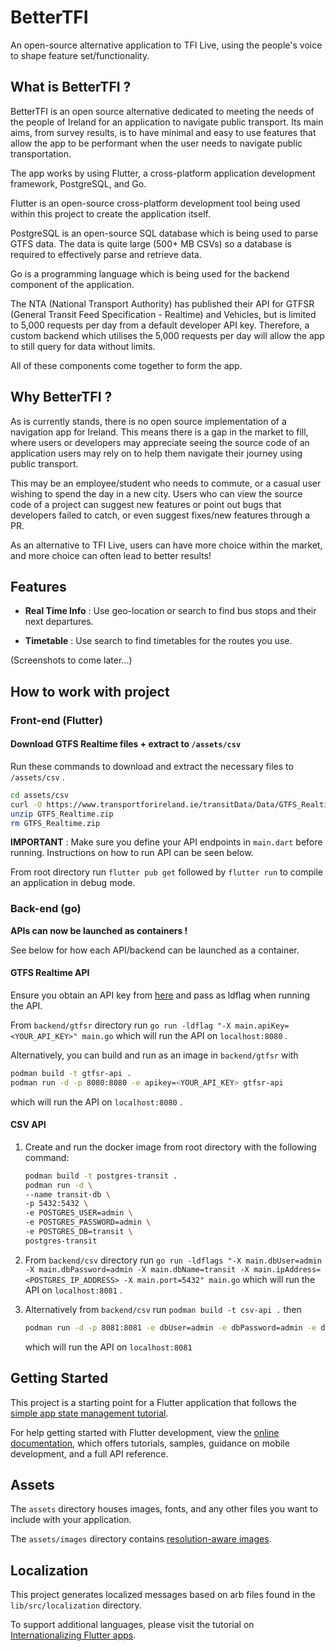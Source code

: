 # BetterTFI

An open-source alternative application to TFI Live, using the people's voice to shape feature set/functionality.

## What is BetterTFI ?

BetterTFI is an open source alternative dedicated to meeting the needs of the people of Ireland for an application to navigate public transport. Its main aims, from survey results, is to have minimal and easy to use features that allow the app to be performant when the user needs to navigate public transportation. 

The app works by using Flutter, a cross-platform application development framework, PostgreSQL, and Go.

Flutter is an open-source cross-platform development tool being used within this project to create the application itself. 

PostgreSQL is an open-source SQL database which is being used to parse GTFS data. The data is quite large (500+ MB CSVs) so a database is required to effectively parse and retrieve data.

Go is a programming language which is being used for the backend component of the application. 

The NTA (National Transport Authority) has published their API for GTFSR (General Transit Feed Specification - Realtime) and Vehicles, but is limited to 5,000 requests per day from a default developer API key. Therefore, a custom backend which utilises the 5,000 requests per day will allow the app to still query for data without limits.

All of these components come together to form the app.

## Why BetterTFI ?

As is currently stands, there is no open source implementation of a navigation app for Ireland. This means there is a gap in the market to fill, where users or developers may appreciate seeing the source code of an application users may rely on to help them navigate their journey using public transport. 

This may be an employee/student who needs to commute, or a casual user wishing to spend the day in a new city. Users who can view the source code of a project can suggest new features or point out bugs that developers failed to catch, or even suggest fixes/new features through a PR.

As an alternative to TFI Live, users can have more choice within the market, and more choice can often lead to better results! 

## Features
 + **Real Time Info** : Use geo-location or search to find bus stops and their next departures.
 
 + **Timetable** : Use search to find timetables for the routes you use.

 (Screenshots to come later...)

## How to work with project

### Front-end (Flutter)

#### Download GTFS Realtime files + extract to `/assets/csv`

Run these commands to download and extract the necessary files to `/assets/csv` . 

```bash
cd assets/csv
curl -O https://www.transportforireland.ie/transitData/Data/GTFS_Realtime.zip
unzip GTFS_Realtime.zip
rm GTFS_Realtime.zip
```

**IMPORTANT** : Make sure you define your API endpoints in `main.dart` before running. Instructions on how to run API can be seen below. 
 
From root directory run `flutter pub get` followed by `flutter run` to compile an application in debug mode.

### Back-end (go)

**APIs can now be launched as containers !**

See below for how each API/backend can be launched as a container. 

#### GTFS Realtime API

Ensure you obtain an API key from [here](https://developer.nationaltransport.ie/api-details#api=gtfsr&operation=gtfsr-v2) and pass as ldflag when running the API.  

From `backend/gtfsr` directory run `go run -ldflag "-X main.apiKey=<YOUR_API_KEY>" main.go` which will run the API on `localhost:8080` . 

Alternatively, you can build and run as an image in `backend/gtfsr` with

```bash
podman build -t gtfsr-api .
podman run -d -p 8080:8080 -e apikey=<YOUR_API_KEY> gtfsr-api
```

which will run the API on `localhost:8080` . 

#### CSV API

1. Create and run the docker image from root directory with the following command:

    ```bash
    podman build -t postgres-transit .
    podman run -d \
    --name transit-db \
    -p 5432:5432 \
    -e POSTGRES_USER=admin \
    -e POSTGRES_PASSWORD=admin \
    -e POSTGRES_DB=transit \
    postgres-transit
    ```

2. From `backend/csv` directory run `go run -ldflags "-X main.dbUser=admin -X main.dbPassword=admin -X main.dbName=transit -X main.ipAddress=<POSTGRES_IP_ADDRESS> -X main.port=5432" main.go` which will run the API on `localhost:8081` . 

3. Alternatively from `backend/csv` run `podman build -t csv-api .` then 
    
    ```bash
    podman run -d -p 8081:8081 -e dbUser=admin -e dbPassword=admin -e dbName=transit -e ipAddress=<POSTGRES_IP_ADDRESS> -e port=5432 csv-api
    ```

    which will run the API on `localhost:8081`
## Getting Started

This project is a starting point for a Flutter application that follows the
[simple app state management
tutorial](https://flutter.dev/to/state-management-sample).

For help getting started with Flutter development, view the
[online documentation](https://docs.flutter.dev), which offers tutorials,
samples, guidance on mobile development, and a full API reference.

## Assets

The `assets` directory houses images, fonts, and any other files you want to
include with your application.

The `assets/images` directory contains [resolution-aware
images](https://flutter.dev/to/resolution-aware-images).

## Localization

This project generates localized messages based on arb files found in
the `lib/src/localization` directory.

To support additional languages, please visit the tutorial on
[Internationalizing Flutter apps](https://flutter.dev/to/internationalization).
